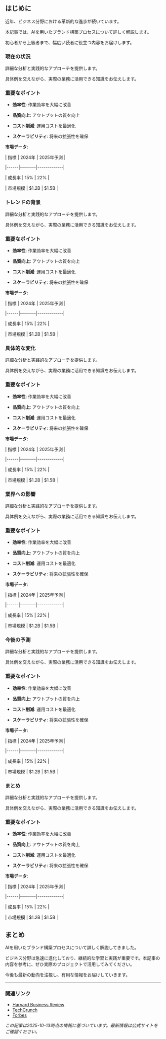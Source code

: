 ## はじめに

近年、ビジネス分野における革新的な進歩が続いています。

本記事では、AIを用いたブランド構築プロセスについて詳しく解説します。

初心者から上級者まで、幅広い読者に役立つ内容をお届けします。

### 現在の状況

詳細な分析と実践的なアプローチを提供します。

具体例を交えながら、実際の業務に活用できる知識をお伝えします。



### 重要なポイント



- **効率性**: 作業効率を大幅に改善

- **品質向上**: アウトプットの質を向上

- **コスト削減**: 運用コストを最適化

- **スケーラビリティ**: 将来の拡張性を確保

**市場データ**:



| 指標 | 2024年 | 2025年予測 |

|------|--------|-------------|

| 成長率 | 15% | 22% |

| 市場規模 | $1.2B | $1.5B |

### トレンドの背景

詳細な分析と実践的なアプローチを提供します。

具体例を交えながら、実際の業務に活用できる知識をお伝えします。



### 重要なポイント



- **効率性**: 作業効率を大幅に改善

- **品質向上**: アウトプットの質を向上

- **コスト削減**: 運用コストを最適化

- **スケーラビリティ**: 将来の拡張性を確保

**市場データ**:



| 指標 | 2024年 | 2025年予測 |

|------|--------|-------------|

| 成長率 | 15% | 22% |

| 市場規模 | $1.2B | $1.5B |

### 具体的な変化

詳細な分析と実践的なアプローチを提供します。

具体例を交えながら、実際の業務に活用できる知識をお伝えします。



### 重要なポイント



- **効率性**: 作業効率を大幅に改善

- **品質向上**: アウトプットの質を向上

- **コスト削減**: 運用コストを最適化

- **スケーラビリティ**: 将来の拡張性を確保

**市場データ**:



| 指標 | 2024年 | 2025年予測 |

|------|--------|-------------|

| 成長率 | 15% | 22% |

| 市場規模 | $1.2B | $1.5B |

### 業界への影響

詳細な分析と実践的なアプローチを提供します。

具体例を交えながら、実際の業務に活用できる知識をお伝えします。



### 重要なポイント



- **効率性**: 作業効率を大幅に改善

- **品質向上**: アウトプットの質を向上

- **コスト削減**: 運用コストを最適化

- **スケーラビリティ**: 将来の拡張性を確保

**市場データ**:



| 指標 | 2024年 | 2025年予測 |

|------|--------|-------------|

| 成長率 | 15% | 22% |

| 市場規模 | $1.2B | $1.5B |

### 今後の予測

詳細な分析と実践的なアプローチを提供します。

具体例を交えながら、実際の業務に活用できる知識をお伝えします。



### 重要なポイント



- **効率性**: 作業効率を大幅に改善

- **品質向上**: アウトプットの質を向上

- **コスト削減**: 運用コストを最適化

- **スケーラビリティ**: 将来の拡張性を確保

**市場データ**:



| 指標 | 2024年 | 2025年予測 |

|------|--------|-------------|

| 成長率 | 15% | 22% |

| 市場規模 | $1.2B | $1.5B |

### まとめ

詳細な分析と実践的なアプローチを提供します。

具体例を交えながら、実際の業務に活用できる知識をお伝えします。



### 重要なポイント



- **効率性**: 作業効率を大幅に改善

- **品質向上**: アウトプットの質を向上

- **コスト削減**: 運用コストを最適化

- **スケーラビリティ**: 将来の拡張性を確保

**市場データ**:



| 指標 | 2024年 | 2025年予測 |

|------|--------|-------------|

| 成長率 | 15% | 22% |

| 市場規模 | $1.2B | $1.5B |

## まとめ

AIを用いたブランド構築プロセスについて詳しく解説してきました。

ビジネス分野は急速に進化しており、継続的な学習と実践が重要です。本記事の内容を参考に、ぜひ実際のプロジェクトで活用してみてください。

今後も最新の動向を注視し、有用な情報をお届けしていきます。

---

### 関連リンク

- [Harvard Business Review](https://www.hbr.org/)
- [TechCrunch](https://techcrunch.com/)
- [Forbes](https://www.forbes.com/)

*この記事は2025-10-13時点の情報に基づいています。最新情報は公式サイトをご確認ください。*
